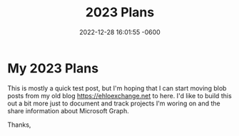 ﻿---
layout: post
title:  "2023 Plans"
date:   2022-12-28 16:01:55 -0600
categories: Blog Post
---

# My 2023 Plans

This is mostly a quick test post, but I'm hoping that I can start moving blob posts from my old blog https://ehloexchange.net to here. I'd like to build this out a bit more just to document and track projects I'm woring on and the share information about Microsoft Graph.

Thanks,